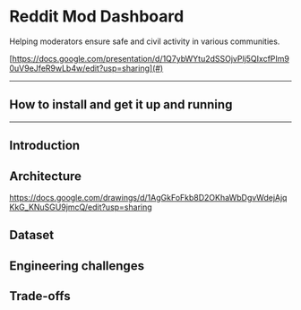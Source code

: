 # Reddit Mod Dashboard

Helping moderators ensure safe and civil activity in various communities.

[https://docs.google.com/presentation/d/1Q7ybWYtu2dSSOjvPlj5QIxcfPIm90uV9eJfeR9wLb4w/edit?usp=sharing](#)
<hr/>

## How to install and get it up and running


<hr/>

## Introduction

## Architecture
https://docs.google.com/drawings/d/1AgGkFoFkb8D2OKhaWbDgvWdejAjqKkG_KNuSGU9jmcQ/edit?usp=sharing
## Dataset

## Engineering challenges

## Trade-offs
